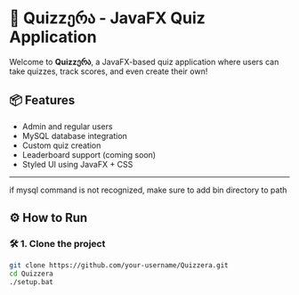 # 🧠 Quizzერა - JavaFX Quiz Application

Welcome to **Quizzერა**, a JavaFX-based quiz application where users can take quizzes, track scores, and even create their own!

## 📦 Features

- Admin and regular users
- MySQL database integration
- Custom quiz creation
- Leaderboard support (coming soon)
- Styled UI using JavaFX + CSS

---

if mysql command is not recognized, make sure to add bin directory to path


## ⚙️ How to Run

### 🛠️ 1. Clone the project

```bash
git clone https://github.com/your-username/Quizzera.git
cd Quizzera
./setup.bat





